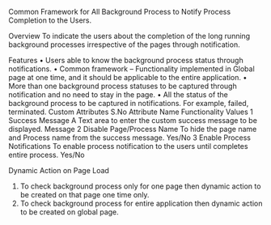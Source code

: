 Common Framework for All Background Process to Notify Process Completion to the Users.

Overview 
To indicate the users about the completion of the long running background processes irrespective of the pages through notification. 

Features 
•	Users able to know the background process status through notifications.
•	Common framework – Functionality implemented in Global page at one time, and it should be applicable to the entire application.
•	More than one background process statuses to be captured through notification and no need to stay in the page. 
•	All the status of the background process to be captured in notifications. For example, failed, terminated.
Custom Attributes 
S.No	Attribute Name	Functionality	Values
1	Success Message
A Text area to enter the custom success message to be displayed. 	Message
2	Disable Page/Process Name
To hide the page name and Process name from the success message.	Yes/No
3	Enable Process Notifications
To enable process notification to the users until completes entire process.	Yes/No

Dynamic Action on Page Load 
1.	To check background process only for one page then dynamic action to be created on that page one time only. 
2.	To check background process for entire application then dynamic action to be created on global page.


